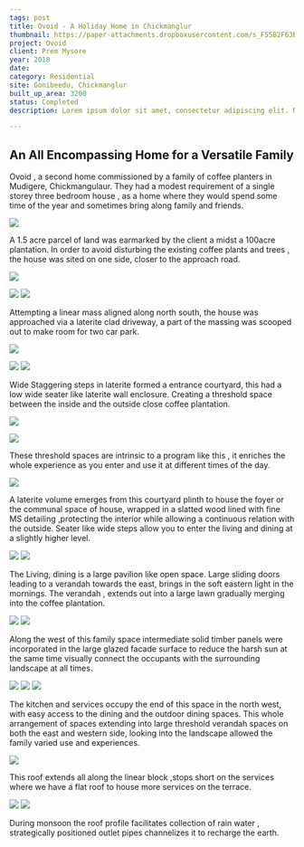 ```yaml
---
tags: post
title: Ovoid - A Holiday Home in Chickmanglur
thumbnail: https://paper-attachments.dropboxusercontent.com/s_F55B2F63B58EFA94B7B5F2C71CE694211486C3D5512B3B6CB219B4F9263DB4BF_1729165664481_AJ_05520.jpg
project: Ovoid
client: Prem Mysore
year: 2018
date:
category: Residential
site: Gonibeedu, Chickmanglur
built_up_area: 3200
status: Completed
description: Lorem ipsum dolor sit amet, consectetur adipiscing elit. Nullam ultricies interdum tortor, sit amet gravida ipsum fermentum ut. Aenean sagittis metus justo, at vestibulum elit malesuada a. Suspendisse dictum, sapien eu tincidunt convallis, elit urna rhoncus leo, ac fermentum lorem libero in magna. Integer scelerisque odio et convallis faucibus.

---
```


## An All Encompassing Home for a Versatile Family

Ovoid , a second home commissioned by a family of coffee planters in Mudigere, Chickmangulaur. They had a modest requirement of a single storey three bedroom house , as a home where they would spend some time of the year and sometimes bring along family and friends.

![](https://paper-attachments.dropboxusercontent.com/s_F55B2F63B58EFA94B7B5F2C71CE694211486C3D5512B3B6CB219B4F9263DB4BF_1729165677794_AJ_05544.jpg)


A 1.5 acre parcel of land was earmarked by the client a midst a 100acre plantation. In order to avoid disturbing the existing coffee plants and trees , the house was sited on one side, closer to the approach road. 

![](https://paper-attachments.dropboxusercontent.com/s_F55B2F63B58EFA94B7B5F2C71CE694211486C3D5512B3B6CB219B4F9263DB4BF_1729165726883_AJ_05618.jpg)



![](https://paper-attachments.dropboxusercontent.com/s_F55B2F63B58EFA94B7B5F2C71CE694211486C3D5512B3B6CB219B4F9263DB4BF_1729165694965_AJ_05606.jpg)
![](https://paper-attachments.dropboxusercontent.com/s_F55B2F63B58EFA94B7B5F2C71CE694211486C3D5512B3B6CB219B4F9263DB4BF_1729165697792_AJ_05614.jpg)


Attempting a linear mass aligned along north south, the house was approached via a laterite clad driveway, a part of the massing was scooped out to make room for two car park. 

![](https://paper-attachments.dropboxusercontent.com/s_F55B2F63B58EFA94B7B5F2C71CE694211486C3D5512B3B6CB219B4F9263DB4BF_1729165755136_AJ_05670.jpg)

![](https://paper-attachments.dropboxusercontent.com/s_F55B2F63B58EFA94B7B5F2C71CE694211486C3D5512B3B6CB219B4F9263DB4BF_1729165770424_AJ_05676.jpg)
![](https://paper-attachments.dropboxusercontent.com/s_F55B2F63B58EFA94B7B5F2C71CE694211486C3D5512B3B6CB219B4F9263DB4BF_1729165774032_AJ_05692.jpg)


Wide Staggering steps in laterite formed a entrance courtyard, this had a low wide seater like laterite wall enclosure. Creating a threshold space between the inside and the outside close coffee plantation.

![](https://paper-attachments.dropboxusercontent.com/s_F55B2F63B58EFA94B7B5F2C71CE694211486C3D5512B3B6CB219B4F9263DB4BF_1729165792582_AJ_05749.jpg)

![](https://paper-attachments.dropboxusercontent.com/s_F55B2F63B58EFA94B7B5F2C71CE694211486C3D5512B3B6CB219B4F9263DB4BF_1729165816528_AJ_05821.jpg)


These threshold spaces are intrinsic to a program like this , it enriches the whole
experience as you enter and use it at different times of the day.

![](https://paper-attachments.dropboxusercontent.com/s_F55B2F63B58EFA94B7B5F2C71CE694211486C3D5512B3B6CB219B4F9263DB4BF_1729165838232_AJ_05852.jpg)


A laterite volume emerges from this courtyard plinth to house the foyer or the communal space of house, wrapped in a slatted wood lined with fine MS detailing ,protecting the interior while allowing a continuous relation with the outside. Seater like wide steps allow you to enter the living and dining at a slightly higher level. 

![](https://paper-attachments.dropboxusercontent.com/s_F55B2F63B58EFA94B7B5F2C71CE694211486C3D5512B3B6CB219B4F9263DB4BF_1729165878110_AJ_05879.jpg)
![](https://paper-attachments.dropboxusercontent.com/s_F55B2F63B58EFA94B7B5F2C71CE694211486C3D5512B3B6CB219B4F9263DB4BF_1729165876592_AJ_05882.jpg)


The Living, dining is a large pavilion like open space. Large sliding doors leading to a verandah towards the east, brings in the soft eastern light in the
mornings. The verandah , extends out into a large lawn gradually merging into the coffee plantation.

![](https://paper-attachments.dropboxusercontent.com/s_F55B2F63B58EFA94B7B5F2C71CE694211486C3D5512B3B6CB219B4F9263DB4BF_1729165892704_AJ_05927.jpg)
![](https://paper-attachments.dropboxusercontent.com/s_F55B2F63B58EFA94B7B5F2C71CE694211486C3D5512B3B6CB219B4F9263DB4BF_1729165895736_AJ_06031.jpg)


Along the west of this family space intermediate solid timber panels were incorporated in the large glazed facade surface to reduce the harsh sun at the same time visually connect the occupants with the surrounding landscape at all times. 

![](https://paper-attachments.dropboxusercontent.com/s_F55B2F63B58EFA94B7B5F2C71CE694211486C3D5512B3B6CB219B4F9263DB4BF_1729165918712_AJ_05942.jpg)
![](https://paper-attachments.dropboxusercontent.com/s_F55B2F63B58EFA94B7B5F2C71CE694211486C3D5512B3B6CB219B4F9263DB4BF_1729165920617_AJ_05952.jpg)
![](https://paper-attachments.dropboxusercontent.com/s_F55B2F63B58EFA94B7B5F2C71CE694211486C3D5512B3B6CB219B4F9263DB4BF_1729165923239_AJ_05978.jpg)


The kitchen and services occupy the end of this space in the north west, with easy access to the dining and the outdoor dining spaces. This whole 
arrangement of spaces extending into large threshold verandah spaces on both the east and western side, looking into the landscape allowed the family varied use and experiences. 

![](https://paper-attachments.dropboxusercontent.com/s_F55B2F63B58EFA94B7B5F2C71CE694211486C3D5512B3B6CB219B4F9263DB4BF_1729165950333_AJ_05994.jpg)


This roof extends all along the linear block ,stops short on the services where we have a flat roof to house more services on the terrace.

![](https://paper-attachments.dropboxusercontent.com/s_F55B2F63B58EFA94B7B5F2C71CE694211486C3D5512B3B6CB219B4F9263DB4BF_1729165970808_AJ_06039.jpg)
![](https://paper-attachments.dropboxusercontent.com/s_F55B2F63B58EFA94B7B5F2C71CE694211486C3D5512B3B6CB219B4F9263DB4BF_1729165967767_AJ_06057.jpg)


During monsoon the roof profile facilitates collection of rain water , strategically positioned outlet pipes channelizes it to recharge the earth.

